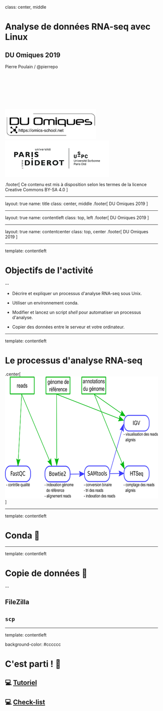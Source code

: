 class: center, middle

# Analyse de données RNA-seq avec Linux

## DU Omiques 2019

Pierre Poulain / @pierrepo

<br /><br /><br /><br /><br /><br />

<div>
<img src="img/logo_DUO.png"
	 height="100px" style="vertical-align:midle;">
 </img>
<div style="display: inline-block; width:100px;"></div>
<img src="img/logo_UPD_USPC.png"
 	 height="120px" style="vertical-align:midle;">
 </img>
</div>

.footer[
Ce contenu est mis à disposition selon les termes de la licence Creative Commons BY-SA 4.0
]

---

layout: true
name: title
class: center, middle
.footer[
DU Omiques 2019
]

---

layout: true
name: contentleft
class: top, left
.footer[
DU Omiques 2019
]

---

layout: true
name: contentcenter
class: top, center
.footer[
DU Omiques 2019
]

---

template: contentleft

# Objectifs de l'activité

--

- Décrire et expliquer un processus d'analyse RNA-seq sous Unix.

- Utiliser un environnement conda.

- Modifier et lancez un script *shell* pour automatiser un processus d'analyse.

- Copier des données entre le serveur et votre ordinateur.

---
template: contentleft

# Le processus d'analyse RNA-seq

.center[
<img height="400px" src="img/pipeline_RNA_seq_O_tauri.png">
]

---
template: contentleft

# Conda 🐍

---
template: contentleft

# Copie de données 🦄

--

## FileZilla

## `scp`

---

template: contentleft

background-color: #cccccc

# C'est parti ! 🚀

## 💻 [Tutoriel](https://omics-school.github.io/unix/tutoriel/)

## 💻 [Check-list](http://swcarpentry.github.io/shell-novice/)
